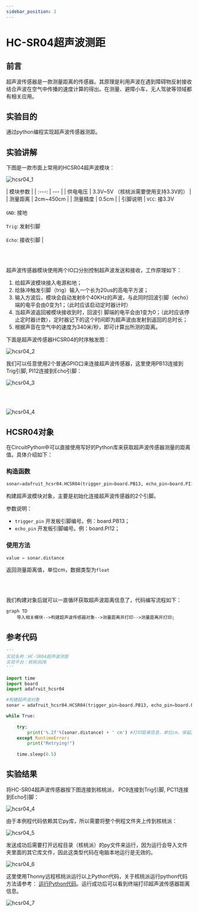 ```yaml
---
sidebar_position: 2
---
```


# HC-SR04超声波测距

## 前言
超声波传感器是一款测量距离的传感器。其原理是利用声波在遇到障碍物反射接收结合声波在空气中传播的速度计算的得出。在测量、避障小车，无人驾驶等领域都有相关应用。

## 实验目的
通过python编程实现超声波传感器测距。

## 实验讲解

下图是一款市面上常用的HCSR04超声波模块：

![hcsr04_1](./img/hcsr04/hcsr04_1.png) 

|  模块参数 |
|  :---:  | ---  |
| 供电电压  | 3.3V~5V （核桃派需要使用支持3.3V的） |
| 测量距离  | 2cm~450cm |
| 测量精度  | 0.5cm | 
| 引脚说明  | `VCC`: 接3.3V <br></br> `GND`: 接地 <br></br>  `Trig`: 发射引脚  <br></br> `Echo`: 接收引脚 |

<br></br>

超声波传感器模块使用两个IO口分别控制超声波发送和接收，工作原理如下：

1. 给超声波模块接入电源和地；
2. 给脉冲触发引脚（trig）输入一个长为20us的高电平方波；
3. 输入方波后，模块会自动发射8个40KHz的声波，与此同时回波引脚（echo）端的电平会由0变为1；（此时应该启动定时器计时）
4. 当超声波返回被模块接收到时，回波引 脚端的电平会由1变为0；（此时应该停止定时器计数），定时器记下的这个时间即为超声波由发射到返回的总时长；
5. 根据声音在空气中的速度为340米/秒，即可计算出所测的距离。

下面是超声波传感器HCSR04的时序触发图：

![hcsr04_2](./img/hcsr04/hcsr04_2.png) 

我们可以任意使用2个普通GPIO口来连接超声波传感器，这里使用PB13连接到Trig引脚, PI12连接到Echo引脚：

![hcsr04_3](./img/hcsr04/hcsr04_3.png) 

<br></br>

![hcsr04_4](./img/hcsr04/hcsr04_4.png) 

## HCSR04对象

在CircuitPython中可以直接使用写好的Python库来获取超声波传感器测量的距离值。具体介绍如下：

### 构造函数
```python
sonar=adafruit_hcsr04.HCSR04(trigger_pin=board.PB13, echo_pin=board.PI12)
```
构建超声波模块对象，主要是初始化连接超声波传感器的2个引脚。

参数说明：
- `trigger_pin` 开发板引脚编号。例：board.PB13；
- `echo_pin` 开发板引脚编号。例：board.PI12；

### 使用方法
```python
value = sonar.distance
```
返回测量距离值，单位cm，数据类型为`float`

<br></br>

我们构建对象后就可以一直循环获取超声波距离信息了，代码编写流程如下：

```mermaid
graph TD
    导入相关模块-->构建超声波传感器对象-->测量距离并打印-->测量距离并打印;
```

## 参考代码

```python
'''
实验名称：HC-SR04超声波测距
实验平台：核桃派2B
'''

import time
import board
import adafruit_hcsr04

#构建超声波对象
sonar = adafruit_hcsr04.HCSR04(trigger_pin=board.PB13, echo_pin=board.PI12)

while True:
    
    try:
        print('%.2f'%(sonar.distance) + ' cm') #打印距离信息，单位cm，保留2位小数。
    except RuntimeError:
        print("Retrying!")
        
    time.sleep(0.5)
```

## 实验结果

将HC-SR04超声波传感器按下图连接到核桃派， PC9连接到Trig引脚, PC11连接到Echo引脚：

![hcsr04_4](./img/hcsr04/hcsr04_4.png) 

由于本例程代码依赖其它py库，所以需要将整个例程文件夹上传到核桃派：

![hcsr04_5](./img/hcsr04/hcsr04_5.png) 

发送成功后需要打开远程目录（核桃派）的py文件来运行，因为运行会导入文件夹里面的其它库文件，因此这类型代码在电脑本地运行是无效的。

![hcsr04_6](./img/hcsr04/hcsr04_6.png) 

这里使用Thonny远程核桃派运行以上Python代码，关于核桃派运行python代码方法请参考： [运行Python代码](../python_run.md)。运行成功后可以看到终端打印超声波传感器距离信息。

![hcsr04_7](./img/hcsr04/hcsr04_7.png) 
